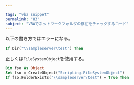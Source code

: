```yaml
---

tags: "vba snippet"
permalink: "83"
subject: "VBAでネットワークフォルダの存在をチェックするコード"
---
```


以下の書き方ではエラーになる。

```vb
If Dir("\\sampleserver\test") Then
```

正しくは`FileSystemObject`を使用する。

```vb
Dim fso As Object
Set fso = CreateObject("Scripting.FileSystemObject")
If fso.FolderExists("\\sampleserver\test") = True Then
```


